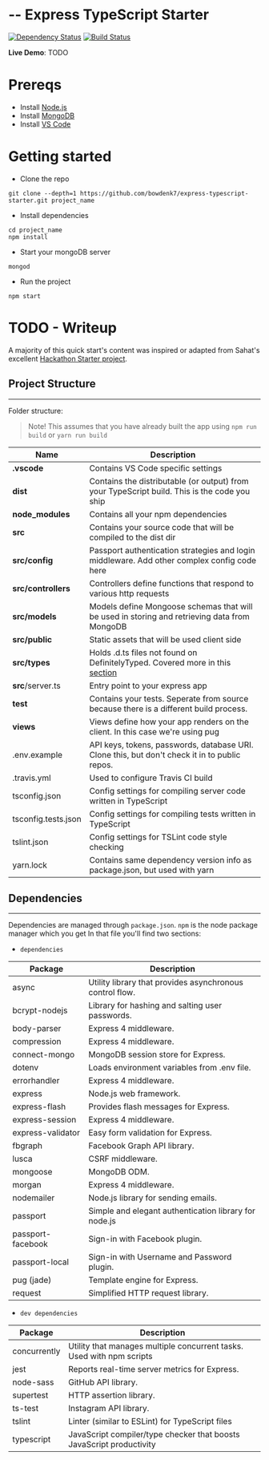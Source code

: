 --
Express TypeScript Starter
=======================

[![Dependency Status](https://david-dm.org/bowdenk7/express-typescript-starter.svg)](https://david-dm.org/bowdenk7/express-typescript-starter) [![Build Status](https://travis-ci.org/sahat/hackathon-starter.svg?branch=master)](https://travis-ci.org/bowdenk7/express-typescript-starter) 

**Live Demo**: TODO

# Prereqs
- Install [Node.js](https://nodejs.org/en/)
- Install [MongoDB](https://docs.mongodb.com/manual/installation/)
- Install [VS Code](https://code.visualstudio.com/)

# Getting started
- Clone the repo
```
git clone --depth=1 https://github.com/bowdenk7/express-typescript-starter.git project_name
```
- Install dependencies
```
cd project_name
npm install
```
- Start your mongoDB server
```
mongod
```
- Run the project
```
npm start
```

# TODO - Writeup

A majority of this quick start's content was inspired or adapted from Sahat's excellent [Hackathon Starter project](https://github.com/sahat/hackathon-starter).

## Project Structure
-----------------

Folder structure:

> Note! This assumes that you have already built the app using `npm run build` or `yarn run build` 

| Name | Description |
| ----------------------------------- | --------------------------------------------------------------------------------------------- |
| **.vscode**                         | Contains VS Code specific settings                                                            |
| **dist**                            | Contains the distributable (or output) from your TypeScript build. This is the code you ship  |
| **node_modules**                    | Contains all your npm dependencies                                                            |
| **src**                             | Contains your source code that will be compiled to the dist dir                               |
| **src/config**                      | Passport authentication strategies and login middleware. Add other complex config code here   |
| **src/controllers**                 | Controllers define functions that respond to various http requests                            |
| **src/models**                      | Models define Mongoose schemas that will be used in storing and retrieving data from MongoDB  |
| **src/public**                      | Static assets that will be used client side                                                   |
| **src/types**                       | Holds .d.ts files not found on DefinitelyTyped. Covered more in this [section](TODO)          |
| **src**/server.ts                   | Entry point to your express app                                                               |
| **test**                            | Contains your tests. Seperate from source because there is a different build process.         |
| **views**                           | Views define how your app renders on the client. In this case we're using pug                 |
| .env.example                        | API keys, tokens, passwords, database URI. Clone this, but don't check it in to public repos. |
| .travis.yml                         | Used to configure Travis CI build                                                             |
| tsconfig.json                       | Config settings for compiling server code written in TypeScript                               |
| tsconfig.tests.json                 | Config settings for compiling tests written in TypeScript                                     |
| tslint.json                         | Config settings for TSLint code style checking                                                |
| yarn.lock                           | Contains same dependency version info as package.json, but used with yarn                     |

## Dependencies
--------------------

Dependencies are managed through `package.json`.
`npm` is the node package manager which you get
In that file you'll find two sections:
- `dependencies`

| Package                         | Description                                                           |
| ------------------------------- | --------------------------------------------------------------------- |
| async                           | Utility library that provides asynchronous control flow.              |
| bcrypt-nodejs                   | Library for hashing and salting user passwords.                       |
| body-parser                     | Express 4 middleware.                                                 |
| compression                     | Express 4 middleware.                                                 |
| connect-mongo                   | MongoDB session store for Express.                                    |
| dotenv                          | Loads environment variables from .env file.                           |
| errorhandler                    | Express 4 middleware.                                                 |
| express                         | Node.js web framework.                                                |
| express-flash                   | Provides flash messages for Express.                                  |
| express-session                 | Express 4 middleware.                                                 |
| express-validator               | Easy form validation for Express.                                     |
| fbgraph                         | Facebook Graph API library.                                           |
| lusca                           | CSRF middleware.                                                      |
| mongoose                        | MongoDB ODM.                                                          |
| morgan                          | Express 4 middleware.                                                 |
| nodemailer                      | Node.js library for sending emails.                                   |
| passport                        | Simple and elegant authentication library for node.js                 |
| passport-facebook               | Sign-in with Facebook plugin.                                         |
| passport-local                  | Sign-in with Username and Password plugin.                            |
| pug (jade)				      | Template engine for Express.                                          |
| request                         | Simplified HTTP request library.                                      |

- `dev dependencies`

| Package                         | Description                                                           |
| ------------------------------- | --------------------------------------------------------------------- |
| concurrently                    | Utility that manages multiple concurrent tasks. Used with npm scripts |
| jest                            | Reports real-time server metrics for Express.                         |
| node-sass                       | GitHub API library.                                                   |
| supertest                       | HTTP assertion library.                                               |
| ts-test                         | Instagram API library.                                                |
| tslint                          | Linter (similar to ESLint) for TypeScript files                       |
| typescript                      | JavaScript compiler/type checker that boosts JavaScript productivity  |

